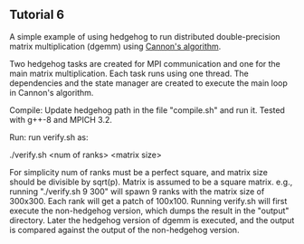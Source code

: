 ## Tutorial 6

A simple example of using hedgehog to run distributed double-precision matrix multiplication (dgemm) using [Cannon's algorithm](https://en.wikipedia.org/wiki/Cannon%27s_algorithm).

Two hedgehog tasks are created for MPI communication and one for the main matrix multiplication. Each task runs using one thread. The dependencies and the state manager are created to execute the main loop in Cannon's algorithm.

Compile: Update hedgehog path in the file "compile.sh" and run it. Tested with g++\-8 and MPICH 3.2.

Run: run verify.sh as: 

./verify.sh \<num of ranks> \<matrix size>

For simplicity num of ranks must be a perfect square, and matrix size should be divisible by sqrt(p). Matrix is assumed to be a square matrix. e.g., running "./verify.sh 9 300" will spawn 9 ranks with the matrix size of 300x300. Each rank will get a patch of 100x100. Running verify.sh will first execute the non-hedgehog version, which dumps the result in the "output" directory. Later the hedgehog version of dgemm is executed, and the output is compared against the output of the non-hedgehog version.




